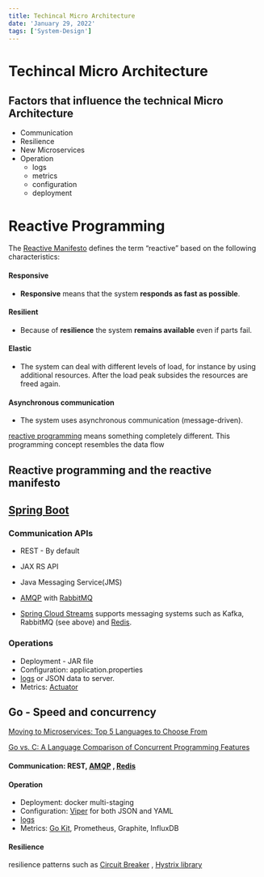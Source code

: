 ```yaml
---
title: Techincal Micro Architecture
date: 'January 29, 2022'
tags: ['System-Design']
---
```

# Techincal Micro Architecture

## Factors that influence the technical Micro Architecture

- Communication
- Resilience
- New Microservices
- Operation
  - logs
  - metrics
  - configuration
  - deployment

# Reactive Programming

The [Reactive Manifesto](http://www.reactivemanifesto.org/) defines the term “reactive” based on the following characteristics:

#### Responsive

- **Responsive** means that the system **responds as fast as possible**.

#### Resilient

- Because of **resilience** the system **remains available** even if parts fail.

#### Elastic

- The system can deal with different levels of load, for instance by using additional resources. After the load peak subsides the resources are freed again.

#### Asynchronous communication

- The system uses asynchronous communication (message-driven).

[reactive programming](https://en.wikipedia.org/wiki/Reactive_programming) means something completely different. This programming concept resembles the data flow

## Reactive programming and the reactive manifesto

## [Spring Boot](https://projects.spring.io/spring-boot/)

### Communication APIs

- REST - By default

- JAX RS API

- Java Messaging Service(JMS)
- [AMQP](https://www.amqp.org/) with [RabbitMQ](https://www.rabbitmq.com/)
- [Spring Cloud Streams](https://cloud.spring.io/spring-cloud-stream/) supports messaging systems such as Kafka, RabbitMQ (see above) and [Redis](https://redis.io/).

### Operations

- Deployment - JAR file
- Configuration: application.properties
- [logs](https://docs.spring.io/spring-boot/docs/2.1.2.RELEASE/reference/html/boot-features-logging.html) or JSON data to server.
- Metrics: [Actuator](https://docs.spring.io/spring-boot/docs/2.1.2.RELEASE/reference/html/production-ready.html)

## Go - Speed and concurrency

[Moving to Microservices: Top 5 Languages to Choose From](https://rubygarage.org/blog/top-languages-for-microservices)

[Go vs. C: A Language Comparison of Concurrent Programming Features](http://dead10ck.github.io/2014/12/15/go-vs-c.html)

#### Communication: REST, [AMQP](https://github.com/streadway/amqp) , [Redis](https://github.com/go-redis/redis)

#### Operation

- Deployment: docker multi-staging
- Configuration: [Viper](https://github.com/spf13/viper) for both JSON and YAML
- [logs](https://godoc.org/github.com/go-kit/kit/log)
- Metrics:  [Go Kit](https://godoc.org/github.com/go-kit/kit), Prometheus, Graphite, InfluxDB

#### Resilience

resilience patterns such as [Circuit Breaker](https://godoc.org/github.com/go-kit/kit/circuitbreaker) ,  [Hystrix library](https://github.com/afex/hystrix-go)
